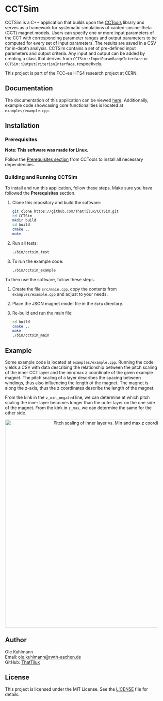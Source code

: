 # CCTSim
CCTSim is a C++ application that builds upon the [CCTools](https://github.com/ThatTilux/CCTools) library and serves as a framework for systematic simulations of canted-cosine-theta (CCT) magnet models. Users can specify one or more input parameters of the CCT with corresponding parameter ranges and output parameters to be computed for every set of input parameters. The results are saved in a CSV for in-depth analysis.
CCTSim contains a set of pre-defined input parameters and output criteria. Any input and output can be added by creating a class that derives from `CCTSim::InputParamRangeInterface` or `CCTSim::OutputCriterionInterface`, respectively.

This project is part of the FCC-ee HTS4 research project at CERN.

## Documentation
The documentation of this application can be viewed [here](https://thattilux.github.io/CCTSim/).
Additionally, example code showcasing core functionalities is located at `examples/example.cpp`.

## Installation

### Prerequisites
**Note: This software was made for Linux.**

Follow the [Prerequisites section](https://github.com/ThatTilux/CCTools/blob/main/README.md#prerequisites) from CCTools to install all necessary dependencies.

### Building and Running CCTSim

To install and run this application, follow these steps. Make sure you have followed the **Prerequisites** section.

1. Clone this repository and build the software:
    ```sh
    git clone https://github.com/ThatTilux/CCTSim.git
    cd CCTSim
    mkdir build
    cd build
    cmake ..
    make
    ```

2. Run all tests:
    ```sh
    ./bin/cctsim_test
    ```

3. To run the example code:
    ```sh
    ./bin/cctsim_example
    ```

To then use the software, follow these steps.

1. Create the file `src/main.cpp`, copy the contents from `examples/example.cpp` and adjust to your needs.

2. Place the JSON magnet model file in the `data` directory.

3. Re-build and run the main file:
    ```sh
    cd build
    cmake ..
    make
    ./bin/cctsim_main
    ```

## Example
Some example code is located at `examples/example.cpp`. 
Running the code yields a CSV with data describing the relationship between the pitch scaling of the inner CCT layer and the min/max z coordinate of the given example magnet.
The pitch scaling of a layer describes the spacing between windings, thus also influencing the length of the magnet. The magnet is along the z-axis, thus the z coordinates describe the length of the magnet.

From the kink in the `z_min_negated` line, we can determine at which pitch scaling the inner layer becomes longer than the outer layer on the one side of the magnet. From the kink in `z_max`, we can determine the same for the other side.

<div align="center">
  <img width="684" alt="Pitch scaling of inner layer vs. Min and max z coordinates" src="https://github.com/user-attachments/assets/681bd8b7-928e-4ad3-83d8-134150b498c8">
</div>



## Author

Ole Kuhlmann  
Email: [ole.kuhlmann@rwth-aachen.de](mailto:ole.kuhlmann@rwth-aachen.de)  
GitHub: [ThatTilux](https://github.com/ThatTilux)

## License

This project is licensed under the MIT License. See the [LICENSE](LICENSE) file for details.
